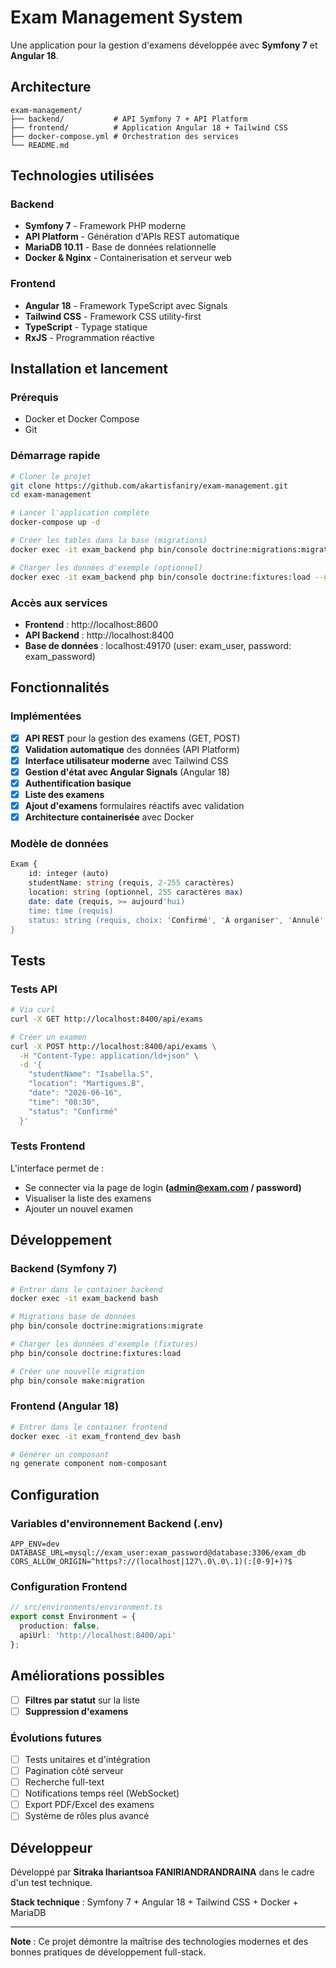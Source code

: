 # Exam Management System
Une application pour la gestion d'examens développée avec **Symfony 7** et **Angular 18**.

## Architecture

```
exam-management/
├── backend/           # API Symfony 7 + API Platform
├── frontend/          # Application Angular 18 + Tailwind CSS
├── docker-compose.yml # Orchestration des services
└── README.md
```

## Technologies utilisées

### Backend
- **Symfony 7** - Framework PHP moderne
- **API Platform** - Génération d'APIs REST automatique
- **MariaDB 10.11** - Base de données relationnelle
- **Docker & Nginx** - Containerisation et serveur web

### Frontend
- **Angular 18** - Framework TypeScript avec Signals
- **Tailwind CSS** - Framework CSS utility-first
- **TypeScript** - Typage statique
- **RxJS** - Programmation réactive

## Installation et lancement

### Prérequis
- Docker et Docker Compose
- Git

### Démarrage rapide
```bash
# Cloner le projet
git clone https://github.com/akartisfaniry/exam-management.git
cd exam-management

# Lancer l'application complète
docker-compose up -d

# Créer les tables dans la base (migrations)
docker exec -it exam_backend php bin/console doctrine:migrations:migrate --no-interaction

# Charger les données d'exemple (optionnel)
docker exec -it exam_backend php bin/console doctrine:fixtures:load --no-interaction
```

### Accès aux services
- **Frontend** : http://localhost:8600
- **API Backend** : http://localhost:8400
- **Base de données** : localhost:49170 (user: exam_user, password: exam_password)

## Fonctionnalités

### Implémentées
- [x] **API REST** pour la gestion des examens (GET, POST)
- [x] **Validation automatique** des données (API Platform)
- [x] **Interface utilisateur moderne** avec Tailwind CSS
- [x] **Gestion d'état avec Angular Signals** (Angular 18)
- [x] **Authentification basique**
- [x] **Liste des examens**
- [x] **Ajout d'examens** formulaires réactifs avec validation
- [x] **Architecture containerisée** avec Docker

### Modèle de données
```php
Exam {
    id: integer (auto)
    studentName: string (requis, 2-255 caractères)
    location: string (optionnel, 255 caractères max)
    date: date (requis, >= aujourd'hui)
    time: time (requis)
    status: string (requis, choix: 'Confirmé', 'À organiser', 'Annulé', 'En recherche de place')
}
```

## Tests

### Tests API
```bash
# Via curl
curl -X GET http://localhost:8400/api/exams

# Créer un examen
curl -X POST http://localhost:8400/api/exams \
  -H "Content-Type: application/ld+json" \
  -d '{
    "studentName": "Isabella.S",
    "location": "Martigues.B",
    "date": "2026-06-16",
    "time": "08:30",
    "status": "Confirmé"
  }'
```

### Tests Frontend
L'interface permet de :
- Se connecter via la page de login **(admin@exam.com / password)**
- Visualiser la liste des examens
- Ajouter un nouvel examen

## Développement

### Backend (Symfony 7)
```bash
# Entrer dans le container backend
docker exec -it exam_backend bash

# Migrations base de données
php bin/console doctrine:migrations:migrate

# Charger les données d'exemple (fixtures)
php bin/console doctrine:fixtures:load

# Créer une nouvelle migration
php bin/console make:migration
```

### Frontend (Angular 18)
```bash
# Entrer dans le container frontend
docker exec -it exam_frontend_dev bash

# Générer un composant
ng generate component nom-composant
```

## Configuration

### Variables d'environnement Backend (.env)
```env
APP_ENV=dev
DATABASE_URL=mysql://exam_user:exam_password@database:3306/exam_db
CORS_ALLOW_ORIGIN=^https?://(localhost|127\.0\.0\.1)(:[0-9]+)?$
```

### Configuration Frontend
```typescript
// src/environments/environment.ts
export const Environment = {
  production: false,
  apiUrl: 'http://localhost:8400/api'
};
```

## Améliorations possibles
- [ ] **Filtres par statut** sur la liste
- [ ] **Suppression d'examens**

### Évolutions futures
- [ ] Tests unitaires et d'intégration
- [ ] Pagination côté serveur
- [ ] Recherche full-text
- [ ] Notifications temps réel (WebSocket)
- [ ] Export PDF/Excel des examens
- [ ] Système de rôles plus avancé

## Développeur

Développé par **Sitraka Ihariantsoa FANIRIANDRANDRAINA** dans le cadre d'un test technique.

**Stack technique** : Symfony 7 + Angular 18 + Tailwind CSS + Docker + MariaDB

---
**Note** : Ce projet démontre la maîtrise des technologies modernes et des bonnes pratiques de développement full-stack.